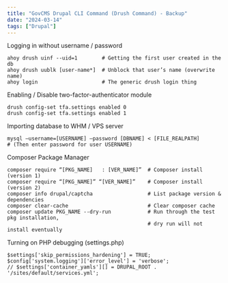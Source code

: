 ```yaml
---
title: "GovCMS Drupal CLI Command (Drush Command) - Backup"
date: "2024-03-14"
tags: ["Drupal"]
---
```



Logging in without username / password
```
ahoy drush uinf --uid=1        # Getting the first user created in the db
ahoy drush uublk [user-name*]  # Unblock that user’s name (overwrite name)
ahoy login                     # The generic drush login thing 
```


Enabling / Disable two-factor-authenticator module
```
drush config-set tfa.settings enabled 0
drush config-set tfa.settings enabled 1
```


Importing database to WHM / VPS server
```
mysql –username=[USERNAME] –password [DBNAME] < [FILE_REALPATH]
# (Then enter password for user USERNAME)
```


Composer Package Manager
```
composer require “[PKG_NAME]   : [VER_NAME]”  # Composer install (version 1)
composer require “[PKG_NAME]” “[VER_NAME]”    # Composer install (version 2)
composer info drupal/captcha                  # List package version & dependencies
composer clear-cache                          # Clear composer cache 
composer update PKG_NAME --dry-run            # Run through the test pkg installation,
                                              # dry run will not install eventually
```

Turning on PHP debugging (settings.php)
```
$settings['skip_permissions_hardening'] = TRUE;
$config['system.logging']['error_level'] = 'verbose';
// $settings['container_yamls'][] = DRUPAL_ROOT . '/sites/default/services.yml';
```
